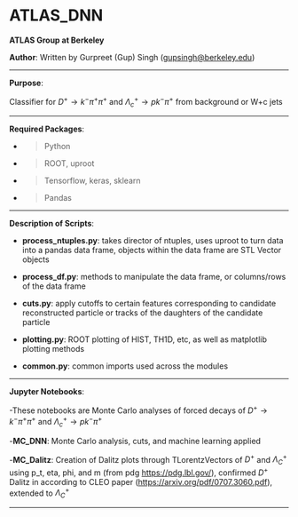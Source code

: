 # ATLAS_DNN

**ATLAS Group at Berkeley**

**Author**: Written by Gurpreet (Gup) Singh (gupsingh@berkeley.edu)

--------------------------------------------------------------------------------
**Purpose**: 

Classifier for $D^{+}\rightarrow k^{-} \pi^{+} \pi^{+}$ and $\Lambda_c^{+}\rightarrow p k^{-} \pi^{+}$ from background or W+c jets

--------------------------------------------------------------------------------
**Required Packages**:

- > Python
- > ROOT, uproot
- > Tensorflow, keras, sklearn
- > Pandas
--------------------------------------------------------------------------------
**Description of Scripts**:

- **process_ntuples.py**: takes director of ntuples, uses uproot to turn data into a pandas data frame, objects within the data frame are STL Vector objects

- **process_df.py**: methods to manipulate the data frame, or columns/rows of the data frame

- **cuts.py**: apply cutoffs to certain features corresponding to candidate reconstructed particle or tracks of the daughters of the candidate particle

- **plotting.py**: ROOT plotting of HIST, TH1D, etc, as well as matplotlib plotting methods

- **common.py**: common imports used across the modules

--------------------------------------------------------------------------------
**Jupyter Notebooks**:

-These notebooks are Monte Carlo analyses of forced decays of $D^{+}\rightarrow k^{-} \pi^{+} \pi^{+}$ and $\Lambda_c^{+}\rightarrow p k^{-} \pi^{+}$

-**MC_DNN**: Monte Carlo analysis, cuts, and machine learning applied 

-**MC_Dalitz**: Creation of Dalitz plots through TLorentzVectors of $D^{+}$ and $\Lambda_C^{+}$ using p_t, eta, phi, and m (from pdg https://pdg.lbl.gov/), confirmed $D^{+}$ Dalitz in according to CLEO paper (https://arxiv.org/pdf/0707.3060.pdf), extended to $\Lambda_C^{+}$

--------------------------------------------------------------------------------
